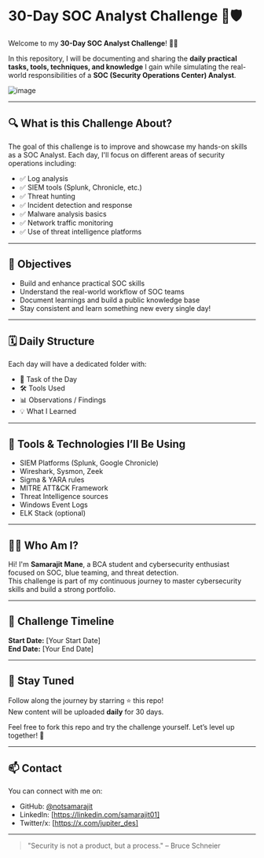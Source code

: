 # 30-Day SOC Analyst Challenge 🚨🛡️

Welcome to my **30-Day SOC Analyst Challenge**! 👨‍💻

In this repository, I will be documenting and sharing the **daily practical tasks, tools, techniques, and knowledge** I gain while simulating the real-world responsibilities of a **SOC (Security Operations Center) Analyst**.

![image](banner.gif)

---

## 🔍 What is this Challenge About?

The goal of this challenge is to improve and showcase my hands-on skills as a SOC Analyst. Each day, I'll focus on different areas of security operations including:

- ✅ Log analysis  
- ✅ SIEM tools (Splunk, Chronicle, etc.)  
- ✅ Threat hunting  
- ✅ Incident detection and response  
- ✅ Malware analysis basics  
- ✅ Network traffic monitoring  
- ✅ Use of threat intelligence platforms  

---

## 🧠 Objectives

- Build and enhance practical SOC skills
- Understand the real-world workflow of SOC teams
- Document learnings and build a public knowledge base
- Stay consistent and learn something new every single day!

---

## 🗓️ Daily Structure

Each day will have a dedicated folder with:

- 📝 Task of the Day  
- 🛠️ Tools Used  
- 📊 Observations / Findings  
- 💡 What I Learned


---

## 🧰 Tools & Technologies I’ll Be Using

- SIEM Platforms (Splunk, Google Chronicle)
- Wireshark, Sysmon, Zeek
- Sigma & YARA rules
- MITRE ATT&CK Framework
- Threat Intelligence sources
- Windows Event Logs
- ELK Stack (optional)

---

## 👨‍💻 Who Am I?

Hi! I'm **Samarajit Mane**, a BCA student and cybersecurity enthusiast focused on SOC, blue teaming, and threat detection.  
This challenge is part of my continuous journey to master cybersecurity skills and build a strong portfolio.

---

## 📅 Challenge Timeline

**Start Date:** [Your Start Date]  
**End Date:** [Your End Date]  

---

## 📌 Stay Tuned

Follow along the journey by starring ⭐ this repo!  
New content will be uploaded **daily** for 30 days.

Feel free to fork this repo and try the challenge yourself. Let’s level up together! 💪

---

## 📫 Contact

You can connect with me on:

- GitHub:  [@notsamarajit](https://github.com/notsamarajit)
- LinkedIn: [https://linkedin.com/samarajit01]
- Twitter/x: [https://x.com/jupiter_des]

---

> "Security is not a product, but a process." – Bruce Schneier



